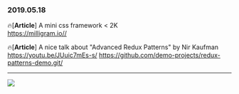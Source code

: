 ### 2019.05.18

🔥[**Article**] A mini css framework < 2K <br>
<https://milligram.io//>

🔥[**Article**] A nice talk about "Advanced Redux Patterns" by Nir Kaufman <br>
 <https://youtu.be/JUuic7mEs-s/>
 <https://github.com/demo-projects/redux-patterns-demo.git/>


<hr>

![](https://images.unsplash.com/photo-1494178270175-e96de2971df9?ixlib=rb-1.2.1&ixid=eyJhcHBfaWQiOjEyMDd9&auto=format&fit=crop&w=700&q=60)
